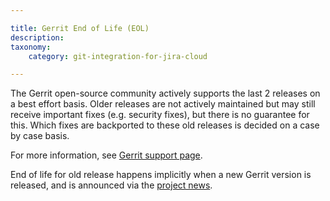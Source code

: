 ```yaml
---

title: Gerrit End of Life (EOL)
description:
taxonomy:
    category: git-integration-for-jira-cloud

---
```

The Gerrit open-source community actively supports the last 2 releases on a best effort basis. Older releases are not actively maintained but may still receive important fixes (e.g. security fixes), but there is no guarantee for this. Which fixes are backported to these old releases is decided on a case by case basis.

For more information, see [Gerrit support page](https://www.gerritcodereview.com/support.html).

End of life for old release happens implicitly when a new Gerrit version is released, and is announced via the [project news](https://www.gerritcodereview.com/news.html).